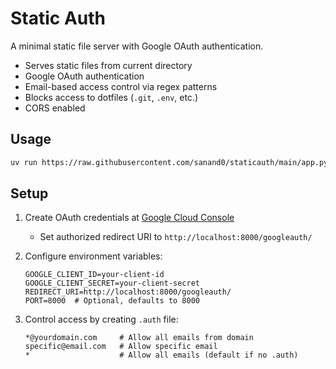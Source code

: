 # Static Auth

A minimal static file server with Google OAuth authentication.

- Serves static files from current directory
- Google OAuth authentication
- Email-based access control via regex patterns
- Blocks access to dotfiles (`.git`, `.env`, etc.)
- CORS enabled

## Usage

```bash
uv run https://raw.githubusercontent.com/sanand0/staticauth/main/app.py
```

## Setup

1. Create OAuth credentials at [Google Cloud Console](https://console.cloud.google.com/apis/credentials)
   - Set authorized redirect URI to `http://localhost:8000/googleauth/`
2. Configure environment variables:

   ```env
   GOOGLE_CLIENT_ID=your-client-id
   GOOGLE_CLIENT_SECRET=your-client-secret
   REDIRECT_URI=http://localhost:8000/googleauth/
   PORT=8000  # Optional, defaults to 8000
   ```

3. Control access by creating `.auth` file:
   ```text
   *@yourdomain.com     # Allow all emails from domain
   specific@email.com   # Allow specific email
   *                    # Allow all emails (default if no .auth)
   ```

